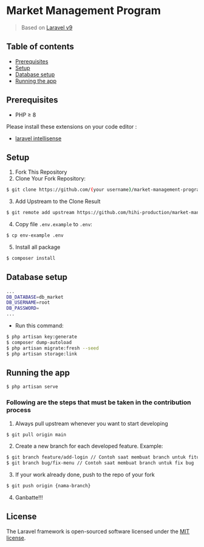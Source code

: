 # Market Management Program
> Based on [Laravel v9](https://laravel.com)

## Table of contents

- [Prerequisites](#prerequisites)
- [Setup](#setup)
- [Database setup](#database-setup)
- [Running the app](#running-the-app)

## Prerequisites

- PHP ≥ 8

Please install these extensions on your code editor :

- [laravel intellisense](https://marketplace.visualstudio.com/items?itemName=mohamedbenhida.laravel-intellisense)

## Setup
1. Fork This Repository
2. Clone Your Fork Repository:
```sh
$ git clone https://github.com/(your username)/market-management-program.git
```
3. Add Upstream to the Clone Result
```sh
$ git remote add upstream https://github.com/hihi-production/market-management-program.git
```
4. Copy file `.env.example` to `.env`:
```sh
$ cp env-example .env
```
5. Install all package
```sh
$ composer install
```

## Database setup

```sh
...
DB_DATABASE=db_market
DB_USERNAME=root
DB_PASSWORD=
...
```

- Run this command:
```sh
$ php artisan key:generate
$ composer dump-autoload
$ php artisan migrate:fresh --seed
$ php artisan storage:link
```

## Running the app

```sh
$ php artisan serve
```


### Following are the steps that must be taken in the contribution process
1. Always pull upstream whenever you want to start developing
```sh
$ git pull origin main
```
2. Create a new branch for each developed feature. Example:
```sh
$ git branch feature/add-login // Contoh saat membuat branch untuk fitur baru
$ git branch bug/fix-menu // Contoh saat membuat branch untuk fix bug
```
3. If your work already done, push to the repo of your fork
```sh
$ git push origin {nama-branch}
```
4. Ganbatte!!!

## License

The Laravel framework is open-sourced software licensed under the [MIT license](https://opensource.org/licenses/MIT).
